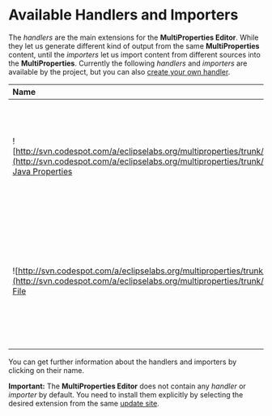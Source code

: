 # Available Handlers and Importers #
The _handlers_ are the main extensions for the **MultiProperties Editor**. While they let us generate different kind of output from the same **MultiProperties** content, until the _importers_ let us import content from different sources into the **MultiProperties**. Currently the following _handlers_ and _importers_ are available by the project, but you can also [create your own handler](ImplementingNewHandlerTutorial.md).

| **Name** | **Plug-in** | **Description** | **Handler** | **Importer** |
|:---------|:------------|:----------------|:------------|:-------------|
| ![http://svn.codespot.com/a/eclipselabs.org/multiproperties/trunk/hu.skzs.multiproperties.handler.java/icons/java_prop.gif](http://svn.codespot.com/a/eclipselabs.org/multiproperties/trunk/hu.skzs.multiproperties.handler.java/icons/java_prop.gif) [Java Properties](PropertiesHandler.md) | `hu.skzs.multiproperties.handler.java` | Provides the support of standard [Properites](http://docs.oracle.com/javase/tutorial/essential/environment/properties.html) format, which is frequently used for localization or build processes. | ![http://svn.codespot.com/a/eclipselabs.org/multiproperties/trunk/hu.skzs.multiproperties.util/wiki/checkboxon.gif](http://svn.codespot.com/a/eclipselabs.org/multiproperties/trunk/hu.skzs.multiproperties.util/wiki/checkboxon.gif) | ![http://svn.codespot.com/a/eclipselabs.org/multiproperties/trunk/hu.skzs.multiproperties.util/wiki/checkboxon.gif](http://svn.codespot.com/a/eclipselabs.org/multiproperties/trunk/hu.skzs.multiproperties.util/wiki/checkboxon.gif) |
| ![http://svn.codespot.com/a/eclipselabs.org/multiproperties/trunk/hu.skzs.multiproperties.handler.text/icons/text.gif](http://svn.codespot.com/a/eclipselabs.org/multiproperties/trunk/hu.skzs.multiproperties.handler.text/icons/text.gif) [Text File](TextFileHandler.md) | `hu.skzs.multiproperties.handler.text` | Able to produce text files by using different pattern and markers. Supports different encoding for the generated output file. | ![http://svn.codespot.com/a/eclipselabs.org/multiproperties/trunk/hu.skzs.multiproperties.util/wiki/checkboxon.gif](http://svn.codespot.com/a/eclipselabs.org/multiproperties/trunk/hu.skzs.multiproperties.util/wiki/checkboxon.gif) | ![http://svn.codespot.com/a/eclipselabs.org/multiproperties/trunk/hu.skzs.multiproperties.util/wiki/checkboxoff.gif](http://svn.codespot.com/a/eclipselabs.org/multiproperties/trunk/hu.skzs.multiproperties.util/wiki/checkboxoff.gif) |

You can get further information about the handlers and importers by clicking on their name.

**Important:** The **MultiProperties Editor** does not contain any _handler_ or _importer_ by default. You need to install them explicitly by selecting the desired extension from the same [update site](http://svn.codespot.com/a/eclipselabs.org/multiproperties/trunk/hu.skzs.multiproperties.updatesite/).